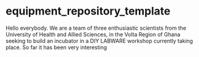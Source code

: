 # equipment_repository_template

Hello everybody. We are a team of three enthusiastic scientists from the University of Health and Allied Sciences, in the Volta Region of Ghana seeking to build an incubator in a DIY LABWARE workshop currently taking place. 
So far it has been very interesting
